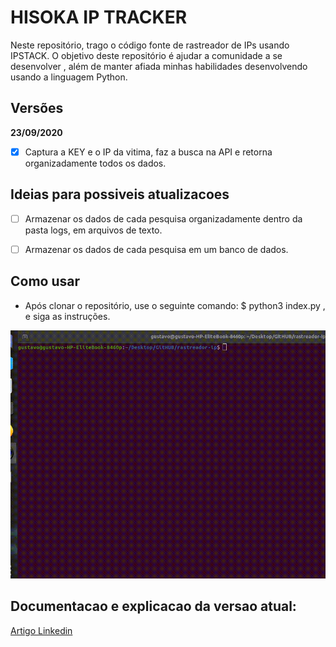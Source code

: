 # HISOKA IP TRACKER

Neste repositório, trago o código fonte de rastreador de IPs usando IPSTACK.
O objetivo deste repositório é ajudar a comunidade a se desenvolver , além de manter afiada minhas habilidades desenvolvendo usando a linguagem Python.


## Versões

**23/09/2020**

- [x] Captura a KEY e o IP da vitima, faz a busca na API e retorna organizadamente todos os dados.

## Ideias para possiveis atualizacoes 

- [ ] Armazenar os dados de cada pesquisa organizadamente dentro da pasta logs, em arquivos de texto.
- [ ] Armazenar os dados de cada pesquisa em um banco de dados.


## Como usar

- Após clonar o repositório, use o seguinte comando: $ python3 index.py , e siga as instruções.

![](exemplo.gif)


## Documentacao e explicacao da versao atual:
[Artigo Linkedin](#)

